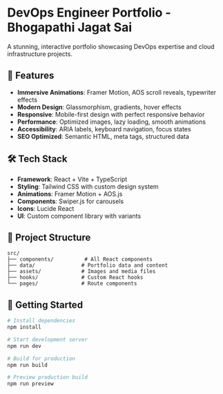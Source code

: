 # DevOps Engineer Portfolio - Bhogapathi Jagat Sai

A stunning, interactive portfolio showcasing DevOps expertise and cloud infrastructure projects.

## 🚀 Features

- **Immersive Animations**: Framer Motion, AOS scroll reveals, typewriter effects
- **Modern Design**: Glassmorphism, gradients, hover effects
- **Responsive**: Mobile-first design with perfect responsive behavior
- **Performance**: Optimized images, lazy loading, smooth animations
- **Accessibility**: ARIA labels, keyboard navigation, focus states
- **SEO Optimized**: Semantic HTML, meta tags, structured data

## 🛠️ Tech Stack

- **Framework**: React + Vite + TypeScript
- **Styling**: Tailwind CSS with custom design system
- **Animations**: Framer Motion + AOS.js
- **Components**: Swiper.js for carousels
- **Icons**: Lucide React
- **UI**: Custom component library with variants

## 📁 Project Structure

```
src/
├── components/          # All React components
├── data/               # Portfolio data and content
├── assets/             # Images and media files
├── hooks/              # Custom React hooks
└── pages/              # Route components
```
## 🚀 Getting Started

```bash
# Install dependencies
npm install

# Start development server
npm run dev

# Build for production
npm run build

# Preview production build
npm run preview
```
